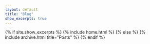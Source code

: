 ```yaml
---
layout: default
title: "Blog"
show_excerpts: true
---
```


{% if site.show_excerpts %}
  {% include home.html %}
{% else %}
  {% include archive.html title="Posts" %}
{% endif %}
